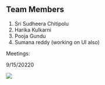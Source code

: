 ## Team Members

1. Sri Sudheera Chitipolu
2. Harika Kulkarni
3. Pooja Gundu
4. Sumana reddy (working on UI also)

Meetings:


9/15/20220

![](https://raw.githubusercontent.com/KHARIKA17/NWMSU_Gaming-App/master/StoriesAndSprintPlanning/Screenshot%20(141).png)
